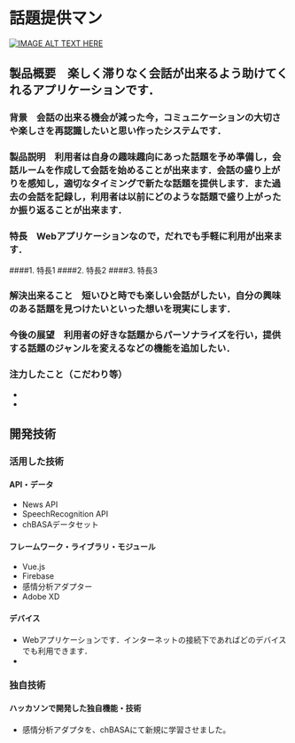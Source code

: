 # 話題提供マン

[![IMAGE ALT TEXT HERE](https://jphacks.com/wp-content/uploads/2020/09/JPHACKS2020_ogp.jpg)](https://www.youtube.com/watch?v=G5rULR53uMk)

## 製品概要　楽しく滞りなく会話が出来るよう助けてくれるアプリケーションです．
### 背景　会話の出来る機会が減った今，コミュニケーションの大切さや楽しさを再認識したいと思い作ったシステムです．
### 製品説明　利用者は自身の趣味趣向にあった話題を予め準備し，会話ルームを作成して会話を始めることが出来ます．会話の盛り上がりを感知し，適切なタイミングで新たな話題を提供します．また過去の会話を記録し，利用者は以前にどのような話題で盛り上がったか振り返ることが出来ます．
### 特長　Webアプリケーションなので，だれでも手軽に利用が出来ます．
####1. 特長1
####2. 特長2
####3. 特長3

### 解決出来ること　短いひと時でも楽しい会話がしたい，自分の興味のある話題を見つけたいといった想いを現実にします．
### 今後の展望　利用者の好きな話題からパーソナライズを行い，提供する話題のジャンルを変えるなどの機能を追加したい．
### 注力したこと（こだわり等）
* 
* 

## 開発技術
### 活用した技術
#### API・データ
* News API
* SpeechRecognition API
* chBASAデータセット

#### フレームワーク・ライブラリ・モジュール
* Vue.js
* Firebase
* 感情分析アダプター
* Adobe XD

#### デバイス
* Webアプリケーションです．インターネットの接続下であればどのデバイスでも利用できます．
* 

### 独自技術
#### ハッカソンで開発した独自機能・技術
* 感情分析アダプタを、chBASAにて新規に学習させました。
